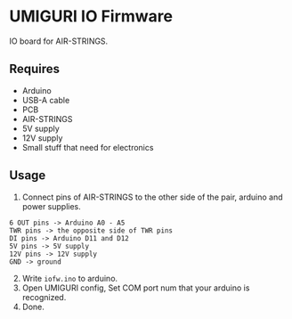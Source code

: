 # UMIGURI IO Firmware
IO board for AIR-STRINGS.

## Requires
- Arduino
- USB-A cable
- PCB
- AIR-STRINGS
- 5V supply
- 12V supply
- Small stuff that need for electronics

## Usage
1. Connect pins of AIR-STRINGS to the other side of the pair, arduino and power supplies.
```
6 OUT pins -> Arduino A0 - A5
TWR pins -> the opposite side of TWR pins
DI pins -> Arduino D11 and D12
5V pins -> 5V supply
12V pins -> 12V supply
GND -> ground
```
2. Write `iofw.ino` to arduino.
3. Open UMIGURI config, Set COM port num that your arduino is recognized.
4. Done.
